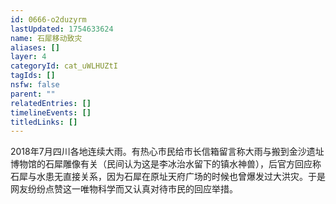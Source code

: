 ```yaml
---
id: 0666-o2duzyrm
lastUpdated: 1754633624
name: 石犀移动致灾
aliases: []
layer: 4
categoryId: cat_uWLHUZtI
tagIds: []
nsfw: false
parent: ""
relatedEntries: []
timelineEvents: []
titledLinks: []
---
```


2018年7月四川各地连续大雨。有热心市民给市长信箱留言称大雨与搬到金沙遗址博物馆的石犀雕像有关（民间认为这是李冰治水留下的镇水神兽），后官方回应称石犀与水患无直接关系，因为石犀在原址天府广场的时候也曾爆发过大洪灾。于是网友纷纷点赞这一唯物科学而又认真对待市民的回应举措。
